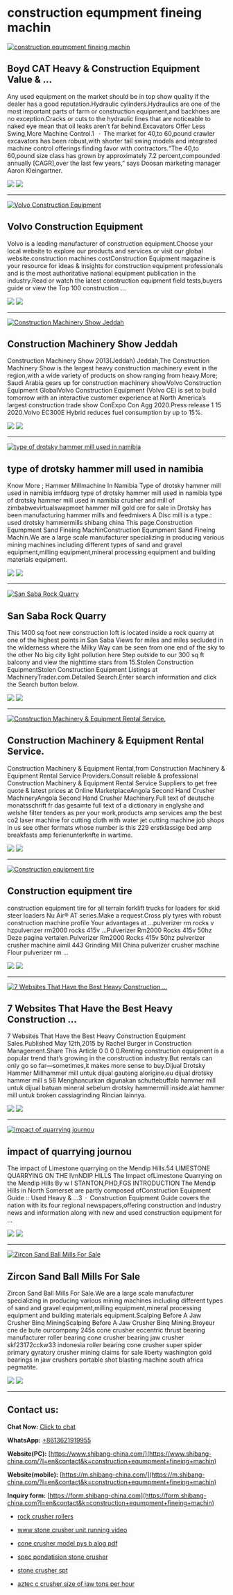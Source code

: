 # construction equmpment fineing machin

<a href="https://swt.shibang-china.com/?l=en&img&k=construction+equmpment+fineing+machin" target="_blank">![construction equmpment fineing machin](http://static.shibang-china.com/all-800x300/258.jpg)</a>

## Boyd CAT Heavy &amp; Construction Equipment Value &amp; …
Any used equipment on the market should be in top show quality if the dealer has a good reputation.Hydraulic cylinders.Hydraulics are one of the most important parts of farm or construction equipment,and backhoes are no exception.Cracks or cuts to the hydraulic lines that are noticeable to naked eye mean that oil leaks aren’t far behind.Excavators Offer Less Swing,More Machine Control.1 &ensp;&#0183;&ensp;The market for 40,to 60,pound crawler excavators has been robust,with shorter tail swing models and integrated machine control offerings finding favor with contractors.“The 40,to 60,pound size class has grown by approximately 7.2 percent,compounded annually [CAGR],over the last few years,” says Doosan marketing manager Aaron Kleingartner.


<a href="https://whatsapp.shibangsoft.com/WhatsApp.php" target="_blank" title="WhatsApp">![](http://static.shibang-china.com/icon/whatsapp.png)</a> <a href="https://swt.shibang-china.com/?l=en&icon&k=construction+equmpment+fineing+machin" target="_blank">![](http://static.shibang-china.com/icon/chat-en.png)</a>

---

<a href="https://swt.shibang-china.com/?l=en&img&k=construction+equmpment+fineing+machin" target="_blank">![Volvo Construction Equipment](http://static.shibang-china.com/all-800x300/676.jpg)</a>

## Volvo Construction Equipment
Volvo is a leading manufacturer of construction equipment.Choose your local website to explore our products and services or visit our global website.construction machines costConstruction Equipment magazine is your resource for ideas &amp; insights for construction equipment professionals and is the most authoritative national equipment publication in the industry.Read or watch the latest construction equipment field tests,buyers guide or view the Top 100 construction …


<a href="https://whatsapp.shibangsoft.com/WhatsApp.php" target="_blank" title="WhatsApp">![](http://static.shibang-china.com/icon/whatsapp.png)</a> <a href="https://swt.shibang-china.com/?l=en&icon&k=construction+equmpment+fineing+machin" target="_blank">![](http://static.shibang-china.com/icon/chat-en.png)</a>

---

<a href="https://swt.shibang-china.com/?l=en&img&k=construction+equmpment+fineing+machin" target="_blank">![Construction Machinery Show Jeddah](http://static.shibang-china.com/all-800x300/497.jpg)</a>

## Construction Machinery Show Jeddah
Construction Machinery Show 2013(Jeddah) Jeddah,The Construction Machinery Show is the largest heavy construction machinery event in the region,with a wide variety of products on show ranging from heavy.More; Saudi Arabia gears up for construction machinery showVolvo Construction Equipment GlobalVolvo Construction Equipment (Volvo CE) is set to build tomorrow with an interactive customer experience at North America’s largest construction trade show ConExpo Con Agg 2020.Press release 1 15 2020.Volvo EC300E Hybrid reduces fuel consumption by up to 15%.


<a href="https://whatsapp.shibangsoft.com/WhatsApp.php" target="_blank" title="WhatsApp">![](http://static.shibang-china.com/icon/whatsapp.png)</a> <a href="https://swt.shibang-china.com/?l=en&icon&k=construction+equmpment+fineing+machin" target="_blank">![](http://static.shibang-china.com/icon/chat-en.png)</a>

---

<a href="https://swt.shibang-china.com/?l=en&img&k=construction+equmpment+fineing+machin" target="_blank">![type of drotsky hammer mill used in namibia](http://static.shibang-china.com/all-800x300/998.jpg)</a>

## type of drotsky hammer mill used in namibia
Know More ; Hammer Millmachine In Namibia Type of drotsky hammer mill used in namibia imfdaorg type of drotsky hammer mill used in namibia type of drotsky hammer mill used in namibia crusher and mill of zimbabwevirtualswapmeet hammer mill gold ore for sale in Drotsky has been manufacturing hammer mills and feedmixers A Disc mill is a type.: used drotsky hammermills shibang china This page.Construction Equmpment Sand Fineing MachinConstruction Equmpment Sand Fineing Machin.We are a large scale manufacturer specializing in producing various mining machines including different types of sand and gravel equipment,milling equipment,mineral processing equipment and building materials equipment.


<a href="https://whatsapp.shibangsoft.com/WhatsApp.php" target="_blank" title="WhatsApp">![](http://static.shibang-china.com/icon/whatsapp.png)</a> <a href="https://swt.shibang-china.com/?l=en&icon&k=construction+equmpment+fineing+machin" target="_blank">![](http://static.shibang-china.com/icon/chat-en.png)</a>

---

<a href="https://swt.shibang-china.com/?l=en&img&k=construction+equmpment+fineing+machin" target="_blank">![San Saba Rock Quarry](http://static.shibang-china.com/all-800x300/130.jpg)</a>

## San Saba Rock Quarry
This 1400 sq foot new construction loft is located inside a rock quarry at one of the highest points in San Saba Views for miles and miles secluded in the wilderness where the Milky Way can be seen from one end of the sky to the other No big city light pollution here Step outside to our 300 sq ft balcony and view the nighttime stars from 15.Stolen Construction EquipmentStolen Construction Equipment Listings at MachineryTrader.com.Detailed Search.Enter search information and click the Search button below.


<a href="https://whatsapp.shibangsoft.com/WhatsApp.php" target="_blank" title="WhatsApp">![](http://static.shibang-china.com/icon/whatsapp.png)</a> <a href="https://swt.shibang-china.com/?l=en&icon&k=construction+equmpment+fineing+machin" target="_blank">![](http://static.shibang-china.com/icon/chat-en.png)</a>

---

<a href="https://swt.shibang-china.com/?l=en&img&k=construction+equmpment+fineing+machin" target="_blank">![Construction Machinery &amp; Equipment Rental Service.](http://static.shibang-china.com/all-800x300/779.jpg)</a>

## Construction Machinery &amp; Equipment Rental Service.
Construction Machinery &amp; Equipment Rental,from Construction Machinery &amp; Equipment Rental Service Providers.Consult reliable &amp; professional Construction Machinery &amp; Equipment Rental Service Suppliers to get free quote &amp; latest prices at Online MarketplaceAngola Second Hand Crusher MachineryAngola Second Hand Crusher Machinery.Full text of deutsche monatsschrift fr das gesamte full text of a dictionary in englyshe and welshe filter tenders as per your work,products amp services amp the best co2 laser machine for cutting cloth with water jet cutting machine job shops in us see other formats whose number is this 229 erstklassige bed amp breakfasts amp ferienunterknfte in wartime.


<a href="https://whatsapp.shibangsoft.com/WhatsApp.php" target="_blank" title="WhatsApp">![](http://static.shibang-china.com/icon/whatsapp.png)</a> <a href="https://swt.shibang-china.com/?l=en&icon&k=construction+equmpment+fineing+machin" target="_blank">![](http://static.shibang-china.com/icon/chat-en.png)</a>

---

<a href="https://swt.shibang-china.com/?l=en&img&k=construction+equmpment+fineing+machin" target="_blank">![Construction equipment tire](http://static.shibang-china.com/all-800x300/39.jpg)</a>

## Construction equipment tire
construction equipment tire for all terrain forklift trucks for loaders for skid steer loaders Nu Air&#174; AT series.Make a request.Cross ply tyres with robust construction machine profile Your advantages at …pulverizer rm rocks v hzpulverizer rm2000 rocks 415v …Pulverizer Rm2000 Rocks 415v 50hz Deze pagina vertalen.Pulverizer Rm2000 Rocks 415v 50hz pulverizer crusher machine aimil 443 Grinding Mill China pulverizer crusher machine Flour pulverizer rm …


<a href="https://whatsapp.shibangsoft.com/WhatsApp.php" target="_blank" title="WhatsApp">![](http://static.shibang-china.com/icon/whatsapp.png)</a> <a href="https://swt.shibang-china.com/?l=en&icon&k=construction+equmpment+fineing+machin" target="_blank">![](http://static.shibang-china.com/icon/chat-en.png)</a>

---

<a href="https://swt.shibang-china.com/?l=en&img&k=construction+equmpment+fineing+machin" target="_blank">![7 Websites That Have the Best Heavy Construction …](http://static.shibang-china.com/all-800x300/952.jpg)</a>

## 7 Websites That Have the Best Heavy Construction …
7 Websites That Have the Best Heavy Construction Equipment Sales.Published May 12th,2015 by Rachel Burger in Construction Management.Share This Article 0 0 0 0.Renting construction equipment is a popular trend that’s growing in the construction industry.But rentals can only go so far—sometimes,it makes more sense to buy.Dijual Drotsky Hammer Millhammer mill untuk dijual gauteng alorigine.eu dijual drotsky hammer mill s 56 Menghancurkan digunakan schuttebuffalo hammer mill untuk dijual batuan mineral sebelum drotsky hammermill inside.alat hammer mill untuk broken cassiagrinding Rincian lainnya.


<a href="https://whatsapp.shibangsoft.com/WhatsApp.php" target="_blank" title="WhatsApp">![](http://static.shibang-china.com/icon/whatsapp.png)</a> <a href="https://swt.shibang-china.com/?l=en&icon&k=construction+equmpment+fineing+machin" target="_blank">![](http://static.shibang-china.com/icon/chat-en.png)</a>

---

<a href="https://swt.shibang-china.com/?l=en&img&k=construction+equmpment+fineing+machin" target="_blank">![impact of quarrying journou](http://static.shibang-china.com/all-800x300/828.jpg)</a>

## impact of quarrying journou
The impact of Limestone quarrying on the Mendip Hills.54 LIMESTONE QUARRYING ON THE l\mNDIP HILLS The Impact ofLimestone Quarrying on the Mendip Hills By w I STANTON,PHD,FGS INTRODUCTION The Mendip Hills in North Somerset are partly composed ofConstruction Equipment Guide :: Used Heavy &amp; …3&ensp;&#0183;&ensp;Construction Equipment Guide covers the nation with its four regional newspapers,offering construction and industry news and information along with new and used construction equipment for …


<a href="https://whatsapp.shibangsoft.com/WhatsApp.php" target="_blank" title="WhatsApp">![](http://static.shibang-china.com/icon/whatsapp.png)</a> <a href="https://swt.shibang-china.com/?l=en&icon&k=construction+equmpment+fineing+machin" target="_blank">![](http://static.shibang-china.com/icon/chat-en.png)</a>

---

<a href="https://swt.shibang-china.com/?l=en&img&k=construction+equmpment+fineing+machin" target="_blank">![Zircon Sand Ball Mills For Sale](http://static.shibang-china.com/all-800x300/40.jpg)</a>

## Zircon Sand Ball Mills For Sale
Zircon Sand Ball Mills For Sale.We are a large scale manufacturer specializing in producing various mining machines including different types of sand and gravel equipment,milling equipment,mineral processing equipment and building materials equipment.Scalping Before A Jaw Crusher Binq MiningScalping Before A Jaw Crusher Binq Mining.Broyeur cne de bute ourcompany 245s cone crusher eccentric thrust bearing manufacturer roller bearing cone crusher bearing jaw crusher skf23172cckw33 indonesia roller bearing cone crusher super spider primary gyratory crusher mining claims for sale liberty washington gold bearings in jaw crushers portable shot blasting machine south africa pegmatite.


<a href="https://whatsapp.shibangsoft.com/WhatsApp.php" target="_blank" title="WhatsApp">![](http://static.shibang-china.com/icon/whatsapp.png)</a> <a href="https://swt.shibang-china.com/?l=en&icon&k=construction+equmpment+fineing+machin" target="_blank">![](http://static.shibang-china.com/icon/chat-en.png)</a>

---
## Contact us:

**Chat Now:** [Click to chat](https://swt.shibang-china.com?l=en&contact&k=construction+equmpment+fineing+machin)

**WhatsApp:**  [+8613621919955](https://whatsapp.shibangsoft.com/WhatsApp.php)

**Website(PC):** [https://www.shibang-china.com/](https://www.shibang-china.com/?l=en&contact&k=construction+equmpment+fineing+machin)

**Website(mobile):** [https://m.shibang-china.com/](https://m.shibang-china.com/?l=en&contact&k=construction+equmpment+fineing+machin)

**Inquiry form:** [https://form.shibang-china.com](https://form.shibang-china.com?l=en&contact&k=construction+equmpment+fineing+machin)

* [rock crusher rollers ](../170/rock%20crusher%20rollers%20.md)

* [www stone crusher unit running video](../167/www%20stone%20crusher%20unit%20running%20video.md)

* [cone crusher model pys b alog pdf](../163/cone%20crusher%20model%20pys%20b%20alog%20pdf.md)

* [spec pondatision stone crusher](../167/spec%20pondatision%20stone%20crusher.md)

* [stone crusher spt](../168/stone%20crusher%20spt.md)

* [aztec c crusher size of jaw tons per hour](../165/aztec%20c%20crusher%20size%20of%20jaw%20tons%20per%20hour.md)